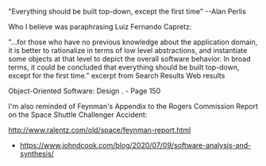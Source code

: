 "Everything should be built top-down, except the first time" --Alan Perlis

Who I believe was paraphrasing Luiz Fernando Capretz:

"...for those who have no previous knowledge about the application domain, it is better to rationalize in terms of low level abstractions, and instantiate some objects at that level to depict the overall software behavior. In broad terms, it could be concluded that everything should be built top-down, except for the first time."
excerpt from Search Results
Web results

Object-Oriented Software: Design . - Page 150

I'm also reminded of Feynman's Appendix to the Rogers Commission Report on the Space Shuttle Challenger Accident:

<http://www.ralentz.com/old/space/feynman-report.html>

* https://www.johndcook.com/blog/2020/07/09/software-analysis-and-synthesis/
